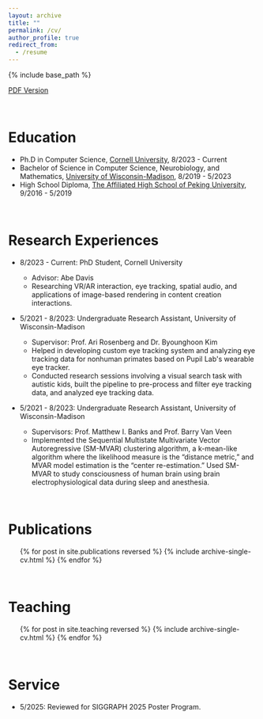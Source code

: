 ```yaml
---
layout: archive
title: ""
permalink: /cv/
author_profile: true
redirect_from:
  - /resume
---
```


{% include base_path %}

[PDF Version](/pdfs/CV.pdf)

<br/>


Education
======
* Ph.D in Computer Science, [Cornell University](https://www.cornell.edu), 8/2023 - Current
* Bachelor of Science in Computer Science, Neurobiology, and Mathematics, [University of Wisconsin-Madison](https://www.wisc.edu), 8/2019 - 5/2023
* High School Diploma, [The Affiliated High School of Peking University](https://www.pkuschool.edu.cn), 9/2016 - 5/2019



<br/>

Research Experiences
======
* 8/2023 - Current: PhD Student, Cornell University
  * Advisor: Abe Davis
  * Researching VR/AR interaction, eye tracking, spatial audio, and applications of image-based rendering in content creation interactions.

* 5/2021 - 8/2023: Undergraduate Research Assistant, University of Wisconsin-Madison
  * Supervisor: Prof. Ari Rosenberg and Dr. Byounghoon Kim
  * Helped in developing custom eye tracking system and analyzing eye tracking data for nonhuman primates based on Pupil Lab's wearable eye tracker. 
  * Conducted research sessions involving a visual search task with autistic kids, built the pipeline to pre-process and filter eye tracking data, and analyzed eye tracking data.
  

* 5/2021 - 8/2023: Undergraduate Research Assistant, University of Wisconsin-Madison
  * Supervisors: Prof. Matthew I. Banks and Prof. Barry Van Veen
  * Implemented the Sequential Multistate Multivariate Vector Autoregressive (SM-MVAR) clustering algorithm, a k-mean-like algorithm where the likelihood measure is the “distance metric,” and MVAR model estimation is the “center re-estimation.” Used SM-MVAR to study consciousness of human brain using brain electrophysiological data during sleep and anesthesia.
  



<br/>

Publications
======
  <ul>{% for post in site.publications reversed %}
    {% include archive-single-cv.html %}
  {% endfor %}</ul>



<!-- <br/>  

Talks
======
  <ul>{% for post in site.talks reversed %}
    {% include archive-single-talk-cv.html  %}
  {% endfor %}</ul> -->



<br/>

Teaching
======
  <ul>{% for post in site.teaching reversed %}
    {% include archive-single-cv.html %}
  {% endfor %}</ul>



<br/>

Service
======

* 5/2025: Reviewed for SIGGRAPH 2025 Poster Program.
